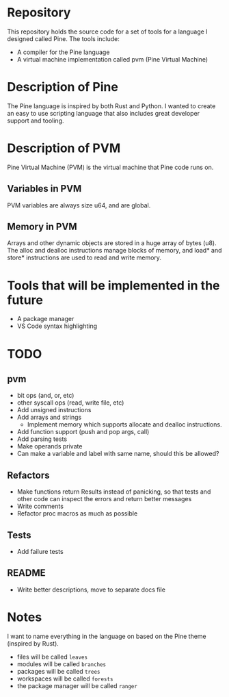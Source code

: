 # Repository
This repository holds the source code for a set of tools for a language I designed called Pine.
The tools include:
- A compiler for the Pine language
- A virtual machine implementation called pvm (Pine Virtual Machine)

# Description of Pine

The Pine language is inspired by both Rust and Python. I wanted to create an easy to use scripting language that
also includes great developer support and tooling.

# Description of PVM

Pine Virtual Machine (PVM) is the virtual machine that Pine code runs on.

## Variables in PVM

PVM variables are always size u64, and are global.

## Memory in PVM

Arrays and other dynamic objects are stored in a huge array of bytes (u8).
The alloc and dealloc instructions manage blocks of memory, and load* and store* instructions
are used to read and write memory.


# Tools that will be implemented in the future
- A package manager
- VS Code syntax highlighting

# TODO
## pvm
- bit ops (and, or, etc)
- other syscall ops (read, write file, etc)
- Add unsigned instructions
- Add arrays and strings
  - Implement memory which supports allocate and dealloc instructions.
- Add function support (push and pop args, call)
- Add parsing tests
- Make operands private
- Can make a variable and label with same name, should this be allowed?

## Refactors
- Make functions return Results instead of panicking, so that tests and other code can inspect the errors and return better messages
- Write comments
- Refactor proc macros as much as possible

## Tests
- Add failure tests

## README
- Write better descriptions, move to separate docs file

# Notes

I want to name everything in the language on based on the Pine theme (inspired by Rust).
- files will be called `leaves`
- modules will be called `branches`
- packages will be called `trees`
- workspaces will be called `forests`
- the package manager will be called `ranger`